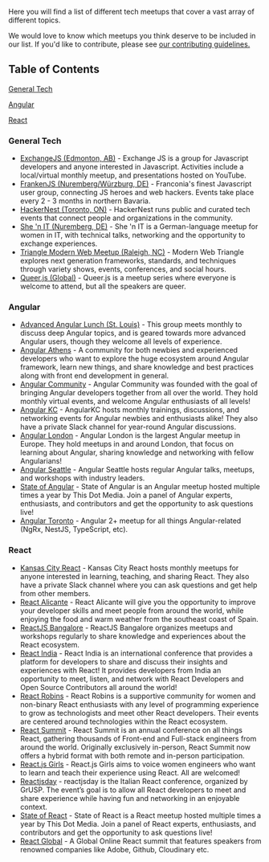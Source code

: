 Here you will find a list of different tech meetups that cover a vast array of different topics.

We would love to know which meetups you think deserve to be included in our list. If you'd like to contribute, please see [our contributing guidelines.](./CONTRIBUTING.md)

## Table of Contents

[General Tech](#general-tech)

[Angular](#angular)

[React](#react)

### General Tech

- [ExchangeJS (Edmonton, AB)](https://exchangejs.com/) - Exchange JS is a group for Javascript developers and anyone interested in Javascript. Activities include a local/virtual monthly meetup, and presentations hosted on YouTube.
- [FrankenJS (Nuremberg/Würzburg, DE)](https://frankenjs.org/) - Franconia's finest Javascript user group, connecting JS heroes and web hackers. Events take place every 2 - 3 months in northern Bavaria.
- [HackerNest (Toronto, ON)](https://www.meetup.com/hackernest/) - HackerNest runs public and curated tech events that connect people and organizations in the community.
- [She 'n IT (Nuremberg, DE)](https://sheandit.de/) - She 'n IT is a German-language meetup for women in IT, with technical talks, networking and the opportunity to exchange experiences.
- [Triangle Modern Web Meetup (Raleigh, NC)](https://www.meetup.com/trianglemodernweb/) - Modern Web Triangle explores next generation frameworks, standards, and techniques through variety shows, events, conferences, and social hours.
- [Queer.js (Global)](https://queerjs.com/) - Queer.js is a meetup series where everyone is welcome to attend, but all the speakers are queer.

### Angular

- [Advanced Angular Lunch (St. Louis)](https://www.meetup.com/Angular-Lunch/) - This group meets monthly to discuss deep Angular topics, and is geared towards more advanced Angular users, though they welcome all levels of experience.
- [Angular Athens](https://twitter.com/AthensAngular) - A community for both newbies and experienced developers who want to explore the huge ecosystem around Angular framework, learn new things, and share knowledge and best practices along with front end development in general.
- [Angular Community](https://angularcommunity.net/home) - Angular Community was founded with the goal of bringing Angular developers together from all over the world. They hold monthly virtual events, and welcome Angular enthusiasts of all levels!
- [Angular KC](https://angularkc.github.io/) - AngularKC hosts monthly trainings, discussions, and networking events for Angular newbies and enthusiasts alike! They also have a private Slack channel for year-round Angular discussions.
- [Angular London](https://www.meetup.com/Angular-London/) - Angular London is the largest Angular meetup in Europe. They hold meetups in and around London, that focus on learning about Angular, sharing knowledge and networking with fellow Angularians!
- [Angular Seattle](https://www.meetup.com/Angular-Seattle/) - Angular Seattle hosts regular Angular talks, meetups, and workshops with industry leaders.
- [State of Angular](https://www.angularmeetup.com/#/) - State of Angular is an Angular meetup hosted multiple times a year by This Dot Media. Join a panel of Angular experts, enthusiasts, and contributors and get the opportunity to ask questions live!
- [Angular Toronto](https://www.meetup.com/angulartoronto) - Angular 2+ meetup for all things Angular-related (NgRx, NestJS, TypeScript, etc).

### React

- [Kansas City React](https://www.meetup.com/Kansas-City-React-Meetup/events/) - Kansas City React hosts monthly meetups for anyone interested in learning, teaching, and sharing React. They also have a private Slack channel where you can ask questions and get help from other members.
- [React Alicante](https://reactalicante.es/) - React Alicante will give you the opportunity to improve your developer skills and meet people from around the world, while enjoying the food and warm weather from the southeast coast of Spain.
- [ReactJS Bangalore](https://www.meetup.com/ReactJS-Bangalore/) - ReactJS Bangalore organizes meetups and workshops regularly to share knowledge and experiences about the React ecosystem.
- [React India](https://www.reactindia.io/) - React India is an international conference that provides a platform for developers to share and discuss their insights and experiences with React! It provides developers from India an opportunity to meet, listen, and network with React Developers and Open Source Contributors all around the world!
- [React Robins](https://www.reactladies.com/) - React Robins is a supportive community for women and non-binary React enthusiasts with any level of programming experience to grow as technologists and meet other React developers. Their events are centered around technologies within the React ecosystem.
- [React Summit](https://reactsummit.com/) - React Summit is an annual conference on all things React, gathering thousands of Front-end and Full-stack engineers from around the world. Originally exclusively in-person, React Summit now offers a hybrid format with both remote and in-person participation.
- [React.js Girls](https://www.meetup.com/ReactJS-Girls-London/) - React.js Girls aims to voice women engineers who want to learn and teach their experience using React. All are welcomed!
- [Reactjsday](https://2022.reactjsday.it/) - reactjsday is the Italian React conference, organized by GrUSP. The event’s goal is to allow all React developers to meet and share experience while having fun and networking in an enjoyable context.
- [State of React](https://www.reactjsmeetup.com/#/) - State of React is a React meetup hosted multiple times a year by This Dot Media. Join a panel of React experts, enthusiasts, and contributors and get the opportunity to ask questions live!
- [React Global](https://events.geekle.us/react/) - A Global Online React summit that features speakers from renowned companies like Adobe, Github, Cloudinary etc.
